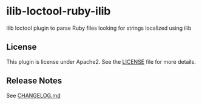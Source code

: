 # ilib-loctool-ruby-ilib

Ilib loctool plugin to parse Ruby files looking for strings localized using ilib

## License

This plugin is license under Apache2. See the [LICENSE](./LICENSE)
file for more details.

## Release Notes

See [CHANGELOG.md](./CHANGELOG.md)
